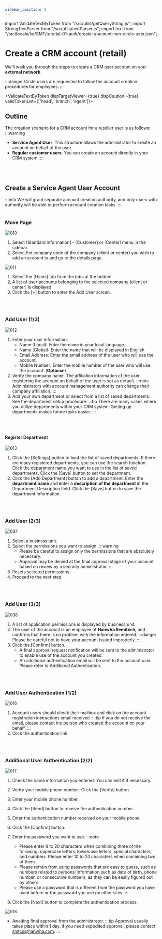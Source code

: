 ```yaml
---
sidebar_position: 2
---
```


import ValidateTextByToken from "/src/utils/getQueryString.js";
import StrongTextParser from "/src/utils/textParser.js";
import text from "/src/locale/ko/SMT/tutorial-01-auth/create-a-acount-non-circle-user.json";

# Create a CRM account (retail)

<!-- 메뉴단에서 번역이 안되므로 여기 하드코딩해야 함 #가 달린 헤더와 함께 -->
We'll walk you through the steps to create a CRM user account on your **external network**.

:::danger
Circle users are requested to follow the account creation procedures for employees.
:::

<ValidateTextByToken dispTargetViewer={true} dispCaution={true} validTokenList={['head', 'branch', 'agent']}>

## Outline

The creation scenario for a CRM account for a reseller user is as follows:
:::warning 
   - **Service Agent User**: This structure allows the administrator to create an account on behalf of the user.
   - **Regular customer users**: You can create an account directly in your CRM system.
:::
<br/>
<br/>

## Create a Service Agent User Account

:::info
We will grant separate account creation authority, and only users with authority will be able to perform account creation tasks.
:::
<br/>
<br/>

### Move Page

![010](./img/010.png)

1. Select [Standard Information] - [Customer] or [Center] menu in the sidebar.
2. Select the company code of the company (client or center) you wish to add an account to and go to the details page.

![011](./img/011.png)

1. Select the [Users] tab from the tabs at the bottom.
2. A list of user accounts belonging to the selected company (client or center) is displayed.
3. Click the [+] button to enter the Add User screen.
<br/>
<br/>

### Add User (1/3)

![012](./img/012.png)

1. Enter your user information.
   - Name (Local): Enter the name in your local language.
   - Name (Global): Enter the name that will be displayed in English.
   - Email Address: Enter the email address of the user who will use the account.
   - Mobile Number: Enter the mobile number of the user who will use the account. (**Optional**)
2. Verify the company name. The affiliation information of the user registering the account on behalf of the user is set as default.
   :::note
   Administrators with account management authority can change their company affiliation.
   :::
3. Add your own department or select from a list of saved departments. See the department setup procedure.
   :::tip
   There are many cases where you utilize departments within your CRM system. Setting up departments makes future tasks easier.
   :::
<br/>
<br/>

#### Register Department

![013](./img/013.png)

1. Click the [Settings] button to load the list of saved departments. If there are many registered departments, you can use the search function. Click the department name you want to use in the list of saved departments. Click the [Save] button to set the department.
1. Click the [Add Department] button to add a department. Enter the **department name** and enter a **description of the department** in the Department Description field. Click the [Save] button to save the department information.
<br/>
<br/>

### Add User (2/3)

![037](./img/037.png)

1. Select a business unit.
1. Select the permissions you want to assign.
   :::warning
      - Please be careful to assign only the permissions that are absolutely necessary.
      - Approval may be denied at the final approval stage of your account based on review by a security administrator.
   :::
1. Resets selected permissions.
1. Proceed to the next step.
<br/>
<br/>

### Add User (3/3)

![038](./img/038.png)

1. A list of application permissions is displayed by business unit.
1. The user of the account is an employee of **Hanwha Semitech**, and confirms that there is no problem with the information entered.
   :::danger
   Please be careful not to have your account issued improperly.
   :::
1. Click the [Confirm] button.
   - A final approval request notification will be sent to the administrator to enable use of the account you created.
   - An additional authentication email will be sent to the account user. Please refer to Additional Authentication.
<br/>
<br/>

### Add User Authentication (1/2)

![016](./img/016.png)

1. Account users should check their mailbox and click on the account registration instructions email received.
   :::tip
   If you do not receive the email, please contact the person who created the account on your behalf.
   :::
1. Click the authentication link.
<br/>
<br/>

### Additional User Authentication (2/2)

![017](./img/017.png)
1. Check the name information you entered. You can edit it if necessary.
1. Verify your mobile phone number. Click the [Verify] button.
1. Enter your mobile phone number.
1. Click the [Send] button to receive the authentication number.
1. Enter the authentication number received on your mobile phone.

1. Click the [Confirm] button.
1. Enter the password you want to use.
   :::note
   - Please enter 8 to 20 characters when combining three of the following: uppercase letters, lowercase letters, special characters, and numbers. Please enter 10 to 20 characters when combining two of them.
   - Please refrain from using passwords that are easy to guess, such as numbers related to personal information such as date of birth, phone number, or consecutive numbers, as they can be easily figured out by others.
   - Please use a password that is different from the password you have used before or the password you use on other sites.
   :::
1. Click the [Next] button to complete the authentication process.

![018](./img/018.png)

- Awaiting final approval from the administrator.
   :::tip
   Approval usually takes place within 1 day. If you need expedited approval, please contact smtcs@hanwha.com.
   :::

</ValidateTextByToken>
